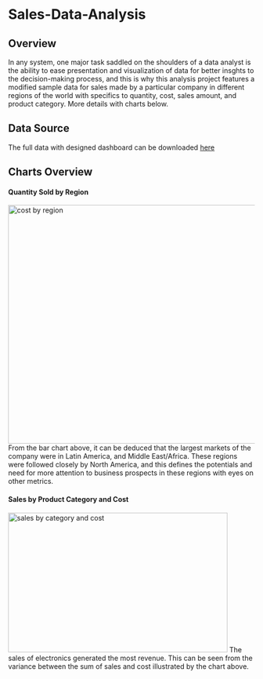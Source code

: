 # Sales-Data-Analysis
## Overview
In any system, one major task saddled on the shoulders of a data analyst is the ability to ease presentation and visualization of data for better insghts to the decision-making process, and this is why this analysis project features a modified sample data for sales made by a particular company in different regions of the world with specifics to quantity, cost, sales amount, and product category.
More details with charts below.

## Data Source
The full data with designed dashboard can be downloaded [here](https://github.com/jayslim1/Sales-Data/blob/main/Data%20for%20Sales%20Analysis.xlsx)

## Charts Overview
#### Quantity Sold by Region
<img width="1246" height="487" alt="cost by region" src="https://github.com/user-attachments/assets/5de228e2-6927-4270-9020-ad901ba7898a" />
From the bar chart above, it can be deduced that the largest markets of the company were in Latin America, and Middle East/Africa. These regions were followed closely by North America, and this defines the potentials and need for more attention to business prospects in these regions with eyes on other metrics.

#### Sales by Product Category and Cost
<img width="448" height="285" alt="sales by category and cost" src="https://github.com/user-attachments/assets/48fb949f-d377-413f-a1bf-1d146e8302c8" />
The sales of electronics generated the most revenue. This can be seen from the variance between the sum of sales and cost illustrated by the chart above.
